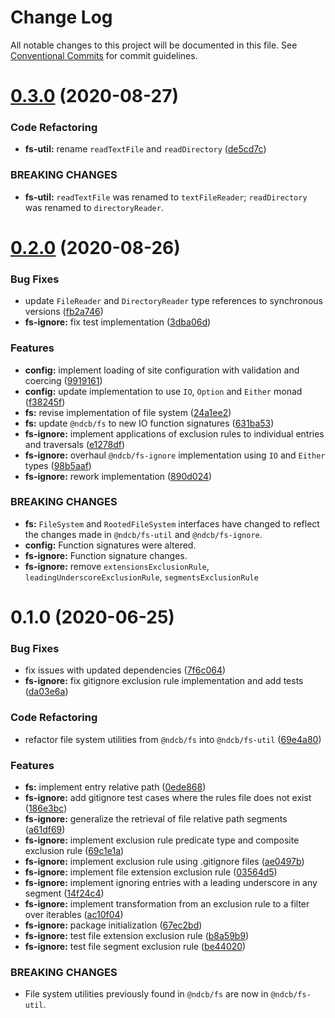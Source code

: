 # Change Log

All notable changes to this project will be documented in this file.
See [Conventional Commits](https://conventionalcommits.org) for commit guidelines.

# [0.3.0](https://github.com/NDCB/generator/tree/master/packages/ndcb-fs-ignore/compare/@ndcb/fs-ignore@0.2.0...@ndcb/fs-ignore@0.3.0) (2020-08-27)


### Code Refactoring

* **fs-util:** rename `readTextFile` and `readDirectory` ([de5cd7c](https://github.com/NDCB/generator/tree/master/packages/ndcb-fs-ignore/commit/de5cd7ce1217fe0e2a52c536f09b674df7a6dede))


### BREAKING CHANGES

* **fs-util:** `readTextFile` was renamed to `textFileReader`; `readDirectory` was renamed to
`directoryReader`.





# [0.2.0](https://github.com/NDCB/generator/tree/master/packages/ndcb-fs-ignore/compare/@ndcb/fs-ignore@0.1.0...@ndcb/fs-ignore@0.2.0) (2020-08-26)


### Bug Fixes

* update `FileReader` and `DirectoryReader` type references to synchronous versions ([fb2a746](https://github.com/NDCB/generator/tree/master/packages/ndcb-fs-ignore/commit/fb2a746e267154ebf1d8a4f35360a9fc539e96bd))
* **fs-ignore:** fix test implementation ([3dba06d](https://github.com/NDCB/generator/tree/master/packages/ndcb-fs-ignore/commit/3dba06ddfb2141553c8f2227135cf699323bea71))


### Features

* **config:** implement loading of site configuration with validation and coercing ([9919161](https://github.com/NDCB/generator/tree/master/packages/ndcb-fs-ignore/commit/9919161decf957b19651ce868144ed334a4dd995))
* **config:** update implementation to use `IO`, `Option` and `Either` monad ([f38245f](https://github.com/NDCB/generator/tree/master/packages/ndcb-fs-ignore/commit/f38245f5d5ab90199aed282d284072f8c623d3bb))
* **fs:** revise implementation of file system ([24a1ee2](https://github.com/NDCB/generator/tree/master/packages/ndcb-fs-ignore/commit/24a1ee20215dc3c02061ebf9472e1515d276b935))
* **fs:** update `@ndcb/fs` to new IO function signatures ([631ba53](https://github.com/NDCB/generator/tree/master/packages/ndcb-fs-ignore/commit/631ba532d763b0e6f8f53dc0bfb4458113d9827a))
* **fs-ignore:** implement applications of exclusion rules to individual entries and traversals ([e1278df](https://github.com/NDCB/generator/tree/master/packages/ndcb-fs-ignore/commit/e1278dfdc9da65b2ee5429495069af9c6bc87e2a))
* **fs-ignore:** overhaul `@ndcb/fs-ignore` implementation using `IO` and `Either` types ([98b5aaf](https://github.com/NDCB/generator/tree/master/packages/ndcb-fs-ignore/commit/98b5aafa593efbd7895fec2269ba86f7b53a0dc8))
* **fs-ignore:** rework implementation ([890d024](https://github.com/NDCB/generator/tree/master/packages/ndcb-fs-ignore/commit/890d024a0b3d3078ddda5680ea45915e2c506674))


### BREAKING CHANGES

* **fs:** `FileSystem` and `RootedFileSystem` interfaces have changed to reflect the changes
made in `@ndcb/fs-util` and `@ndcb/fs-ignore`.
* **config:** Function signatures were altered.
* **fs-ignore:** Function signature changes.
* **fs-ignore:** remove `extensionsExclusionRule`, `leadingUnderscoreExclusionRule`,
`segmentsExclusionRule`





# 0.1.0 (2020-06-25)


### Bug Fixes

* fix issues with updated dependencies ([7f6c064](https://github.com/NDCB/generator/tree/master/packages/ndcb-fs-ignore/commit/7f6c064cc6ddc715597d88ff6c444cb18c8a3a0c))
* **fs-ignore:** fix gitignore exclusion rule implementation and add tests ([da03e6a](https://github.com/NDCB/generator/tree/master/packages/ndcb-fs-ignore/commit/da03e6a86eda407fcdf0fc7d7fe81b937fef280b))


### Code Refactoring

* refactor file system utilities from `@ndcb/fs` into `@ndcb/fs-util` ([69e4a80](https://github.com/NDCB/generator/tree/master/packages/ndcb-fs-ignore/commit/69e4a809e37d0ff559e1a60af30fdf38abcf0ba4))


### Features

* **fs:** implement entry relative path ([0ede868](https://github.com/NDCB/generator/tree/master/packages/ndcb-fs-ignore/commit/0ede86840d2926c20d34ee020a8f0669d6963cb3))
* **fs-ignore:** add gitignore test cases where the rules file does not exist ([186e3bc](https://github.com/NDCB/generator/tree/master/packages/ndcb-fs-ignore/commit/186e3bc85e64dcf25efcaa58bb42467791f52fc9))
* **fs-ignore:** generalize the retrieval of file relative path segments ([a61df69](https://github.com/NDCB/generator/tree/master/packages/ndcb-fs-ignore/commit/a61df6962510e8318fd02b69d8753dd667cd5bd2))
* **fs-ignore:** implement exclusion rule predicate type and composite exclusion rule ([69c1e1a](https://github.com/NDCB/generator/tree/master/packages/ndcb-fs-ignore/commit/69c1e1a5b45fecadd67142bc0f5a34ff40d569f0))
* **fs-ignore:** implement exclusion rule using .gitignore files ([ae0497b](https://github.com/NDCB/generator/tree/master/packages/ndcb-fs-ignore/commit/ae0497ba7ac505d59635c51b4a32e1354aea4820))
* **fs-ignore:** implement file extension exclusion rule ([03564d5](https://github.com/NDCB/generator/tree/master/packages/ndcb-fs-ignore/commit/03564d53ed333b5a7ed04c7ed8ea81c86fe4a90c))
* **fs-ignore:** implement ignoring entries with a leading underscore in any segment ([14f24c4](https://github.com/NDCB/generator/tree/master/packages/ndcb-fs-ignore/commit/14f24c4755ff416ae6e54e6936f46f7ac3cc5535))
* **fs-ignore:** implement transformation from an exclusion rule to a filter over iterables ([ac10f04](https://github.com/NDCB/generator/tree/master/packages/ndcb-fs-ignore/commit/ac10f04243925d17121f6f004f619539124b483e))
* **fs-ignore:** package initialization ([67ec2bd](https://github.com/NDCB/generator/tree/master/packages/ndcb-fs-ignore/commit/67ec2bd7ad4d835d582a84528113d9a1bfb129eb))
* **fs-ignore:** test file extension exclusion rule ([b8a59b9](https://github.com/NDCB/generator/tree/master/packages/ndcb-fs-ignore/commit/b8a59b9e8a2fbe95c026b9471ede1baf722a9efe))
* **fs-ignore:** test file segment exclusion rule ([be44020](https://github.com/NDCB/generator/tree/master/packages/ndcb-fs-ignore/commit/be440203999a93f5bdb9da50c4ebfc3a50ec8124))


### BREAKING CHANGES

* File system utilities previously found in `@ndcb/fs` are now in `@ndcb/fs-util`.
